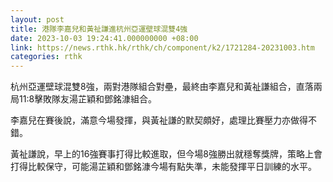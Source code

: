 ```yaml
---
layout: post
title: 港隊李嘉兒和黃祉謙進杭州亞運壁球混雙4強
date: 2023-10-03 19:24:41.000000000 +08:00
link: https://news.rthk.hk/rthk/ch/component/k2/1721284-20231003.htm
categories: rthk
---
```


杭州亞運壁球混雙8強，兩對港隊組合對壘，最終由李嘉兒和黃祉謙組合，直落兩局11:8擊敗隊友湯芷穎和鄧銘漮組合。

李嘉兒在賽後說，滿意今場發揮，與黃祉謙的默契頗好，處理比賽壓力亦做得不錯。

黃祉謙說，早上的16強賽事打得比較進取，但今場8強勝出就穩奪獎牌，策略上會打得比較保守，可能湯芷穎和鄧銘漮今場有點失準，未能發揮平日訓練的水平。
